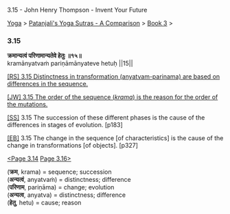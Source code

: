 3.15 - John Henry Thompson - Invent Your Future   
    

[Yoga](../../../yoga.md)‎ > ‎[Patanjali's Yoga Sutras - A Comparison](../../patanjani.md)‎ > ‎[Book 3](../book-3.md)‎ > ‎

### 3.15

**क्रमान्यत्वं परिणामान्यतेवे हेतुः ॥१५॥**  
kramānyatvaṁ pariṇāmānyateve hetuḥ ||15||  
  
  
[\[RS\] 3.15 Distinctness in transformation (anyatvam-parinama) are based on differences in the sequence.](http://www.ashtangayoga.info/philosophy/yoga-sutra-patanjali/chapter-3/item/kramanyatvam-parinamanyateve-hetuh-15/)  
  
[\[JW\] 3.15 The order of the sequence (_krama_) is the reason for the order of the mutations.](http://books.google.com/books?id=YzFImjtOxUwC&pg=PA229&ci=92%2C629%2C775%2C64&source=bookclip)  
  
[\[SS\]](http://www.amazon.com/Yoga-Sutras-Patanjali-Commentary-Satchidananda/dp/0932040381) 3.15 The succession of these different phases is the cause of the differences in stages of evolution. \[p183\]  
  
[\[EB\]](http://www.amazon.com/Yoga-Sutras-Patanjali-Translation-Commentary/dp/0865477361/ref=sr_1_1?ie=UTF8&s=books&qid=1250508322&sr=1-1) 3.15 The change in the sequence \[of characteristics\] is the cause of the change in transformations \[of objects\]. \[p327\]  
  
  
[<Page 3.14](314.md)  [Page 3.16>](316.md)  
  

(**क्रम**, krama) = sequence; succession  
(**अन्यत्वं**, anyatvaṁ) = distinctness; difference  
(**परिणाम**, pariṇāma) = change; evolution  
(**अन्यत्व**, anyatva) = distinctness; difference  
(**हेतु**, hetu) = cause; reason

